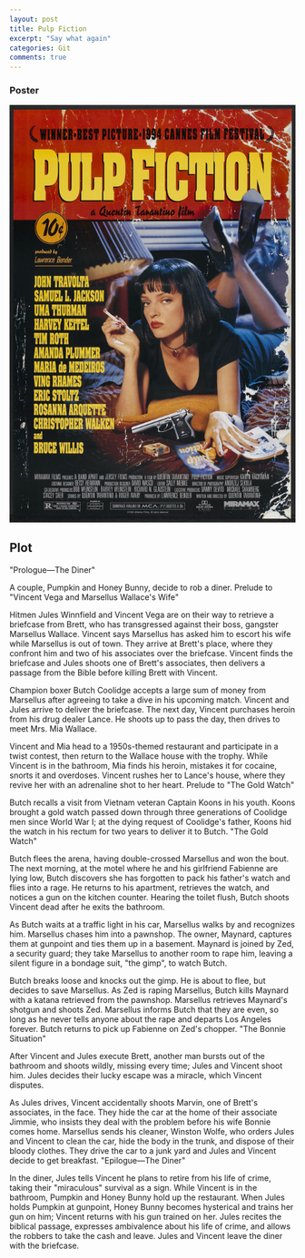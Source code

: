 ```yaml
---
layout: post
title: Pulp Fiction
excerpt: "Say what again"
categories: Git
comments: true
---
```


### Poster

![Pulp Fiction](/img/pulpfiction.jpg)

## Plot

"Prologue—The Diner"

A couple, Pumpkin and Honey Bunny, decide to rob a diner.
Prelude to "Vincent Vega and Marsellus Wallace's Wife"

Hitmen Jules Winnfield and Vincent Vega are on their way to retrieve a briefcase from Brett, who has transgressed against their boss, gangster Marsellus Wallace. Vincent says Marsellus has asked him to escort his wife while Marsellus is out of town. They arrive at Brett's place, where they confront him and two of his associates over the briefcase. Vincent finds the briefcase and Jules shoots one of Brett's associates, then delivers a passage from the Bible before killing Brett with Vincent.

Champion boxer Butch Coolidge accepts a large sum of money from Marsellus after agreeing to take a dive in his upcoming match. Vincent and Jules arrive to deliver the briefcase. The next day, Vincent purchases heroin from his drug dealer Lance. He shoots up to pass the day, then drives to meet Mrs. Mia Wallace.

Vincent and Mia head to a 1950s-themed restaurant and participate in a twist contest, then return to the Wallace house with the trophy. While Vincent is in the bathroom, Mia finds his heroin, mistakes it for cocaine, snorts it and overdoses. Vincent rushes her to Lance's house, where they revive her with an adrenaline shot to her heart.
Prelude to "The Gold Watch"

Butch recalls a visit from Vietnam veteran Captain Koons in his youth. Koons brought a gold watch passed down through three generations of Coolidge men since World War I; at the dying request of Coolidge's father, Koons hid the watch in his rectum for two years to deliver it to Butch.
"The Gold Watch"

Butch flees the arena, having double-crossed Marsellus and won the bout. The next morning, at the motel where he and his girlfriend Fabienne are lying low, Butch discovers she has forgotten to pack his father's watch and flies into a rage. He returns to his apartment, retrieves the watch, and notices a gun on the kitchen counter. Hearing the toilet flush, Butch shoots Vincent dead after he exits the bathroom.

As Butch waits at a traffic light in his car, Marsellus walks by and recognizes him. Marsellus chases him into a pawnshop. The owner, Maynard, captures them at gunpoint and ties them up in a basement. Maynard is joined by Zed, a security guard; they take Marsellus to another room to rape him, leaving a silent figure in a bondage suit, "the gimp", to watch Butch.

Butch breaks loose and knocks out the gimp. He is about to flee, but decides to save Marsellus. As Zed is raping Marsellus, Butch kills Maynard with a katana retrieved from the pawnshop. Marsellus retrieves Maynard's shotgun and shoots Zed. Marsellus informs Butch that they are even, so long as he never tells anyone about the rape and departs Los Angeles forever. Butch returns to pick up Fabienne on Zed's chopper.
"The Bonnie Situation"

After Vincent and Jules execute Brett, another man bursts out of the bathroom and shoots wildly, missing every time; Jules and Vincent shoot him. Jules decides their lucky escape was a miracle, which Vincent disputes.

As Jules drives, Vincent accidentally shoots Marvin, one of Brett's associates, in the face. They hide the car at the home of their associate Jimmie, who insists they deal with the problem before his wife Bonnie comes home. Marsellus sends his cleaner, Winston Wolfe, who orders Jules and Vincent to clean the car, hide the body in the trunk, and dispose of their bloody clothes. They drive the car to a junk yard and Jules and Vincent decide to get breakfast.
"Epilogue—The Diner"

In the diner, Jules tells Vincent he plans to retire from his life of crime, taking their "miraculous" survival as a sign. While Vincent is in the bathroom, Pumpkin and Honey Bunny hold up the restaurant. When Jules holds Pumpkin at gunpoint, Honey Bunny becomes hysterical and trains her gun on him; Vincent returns with his gun trained on her. Jules recites the biblical passage, expresses ambivalence about his life of crime, and allows the robbers to take the cash and leave. Jules and Vincent leave the diner with the briefcase.
